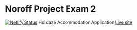 # Noroff Project Exam 2
[![Netlify Status](https://api.netlify.com/api/v1/badges/a19c72a4-2a87-4be9-8cba-4bbd1d14089a/deploy-status)](https://app.netlify.com/sites/holidaze-pe-2/deploys) Holidaze Accommodation Application [Live site](https://holidaze-pe-2.netlify.app/)

